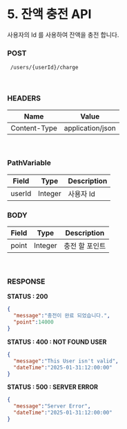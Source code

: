 # 5. 잔액 충전 API
사용자의 Id 를 사용하여 잔액을 충전 합니다.
<br>

### POST
```method
 /users/{userId}/charge
```
<br>

### HEADERS
| Name          | Value               |
|---------------|---------------------|
| Content-Type  | application/json    |

<br>



### PathVariable
| Field          | Type               |Description|
|---------------|---------------------|------------------------------|
| userId  | Integer    | 사용자 Id |

### BODY
| Field          | Type               |Description|
|---------------|---------------------|------------------------------|
| point  | Integer    | 충전 할 포인트 |

<br>


### RESPONSE

**STATUS : 200**
```json
{
  "message":"충전이 완료 되었습니다.",
  "point":14000
}
```

**STATUS : 400 : NOT FOUND USER**
```json
{
  "message":"This User isn't valid",
  "dateTime":"2025-01-31:12:00:00"
}
```
**STATUS : 500 : SERVER ERROR**
```json
{
  "message":"Server Error",
  "dateTime":"2025-01-31:12:00:00"
}
```